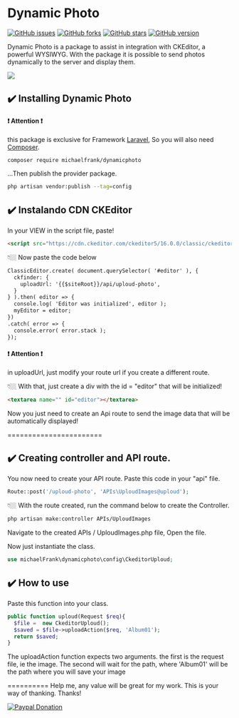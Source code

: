 Dynamic Photo
=======================

[![GitHub issues](https://img.shields.io/github/issues/maickom88/dynamic-photo?style=flat-square)](https://github.com/maickom88/dynamic-photo/issues)
[![GitHub forks](https://img.shields.io/github/forks/maickom88/dynamic-photo?style=flat-square)](https://github.com/maickom88/dynamic-photo/network)
[![GitHub stars](https://img.shields.io/github/stars/maickom88/dynamic-photo?color=yellow&style=flat-square)](https://github.com/maickom88/dynamic-photo/stargazers)
[![GitHub version](https://img.shields.io/static/v1?label=Version&message=v1.5.0&color=blueviolet&style=flat-square)](https://github.com/maickom88/dynamic-photo/releases/tag/v1.5.0)

Dynamic Photo is a package to assist in integration with CKEditor, a powerful WYSIWYG. With the package it is possible to send photos dynamically to the server and display them.

![](https://media.giphy.com/media/McCGXmHYlFDTux4QYq/giphy.gif)

## ✔️ Installing Dynamic Photo

#### ❗️ Attention ❗️
this package is exclusive for Framework [Laravel](https://laravel.com),
So you will also need [Composer](https://getcomposer.org/).


```bash
composer require michaelfrank/dynamicphoto
```
...Then publish the provider package.

```bash
php artisan vendor:publish --tag=config
```


## ✔️ Instalando CDN CKEditor
In your VIEW in the script file, paste!

```html
<script src="https://cdn.ckeditor.com/ckeditor5/16.0.0/classic/ckeditor.js"></script>
```
👇🏼 Now paste the code below

```html
ClassicEditor.create( document.querySelector( '#editor' ), {
  ckfinder: {
    uploadUrl: '{{$siteRoot}}/api/uploud-photo',
  }
} ).then( editor => {
  console.log( 'Editor was initialized', editor );
  myEditor = editor;
})
.catch( error => {
  console.error( error.stack );
});
```
#### ❗️ Attention ❗️
in uploadUrl, just modify your route url if you create a different route.

👇🏼 With that, just create a div with the id = "editor" that will be initialized!

```html
<textarea name="" id="editor"></textarea>
```
Now you just need to create an Api route to send the image data that will be automatically displayed!

=======================

## ✔️ Creating controller and API route.

You now need to create your API route. Paste this code in your "api" file.

```php
Route::post('/uploud-photo', 'APIs\UploudImages@uploud');
```
👇🏼 With the route created, run the command below to create the Controller.

```bash
php artisan make:controller APIs/UploudImages
```

Navigate to the created APIs / UploudImages.php file, Open the file.

Now just instantiate the class.

```php
use michaelFrank\dynamicphoto\config\CkeditorUploud;
```

## ✔️ How to use
Paste this function into your class.

```php
public function uploud(Request $req){
  $file =  new CkeditorUploud();
  $saved = $file->uploadAction($req, 'Album01');
  return $saved;
}
```

The uploadAction function expects two arguments.
the first is the request file, ie the image. The second will wait for the path, where 'Album01' will be the path where you will save your image

==========
Help me, any value will be great for my work. This is your way of thanking.
Thanks!

[![Paypal Donation](https://www.paypalobjects.com/en_US/i/btn/btn_donateCC_LG.gif)](https://www.paypal.com/cgi-bin/webscr?cmd=_donations&business=maickomtutos%40gmail.com&currency_code=BRL&source=url)
